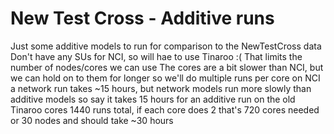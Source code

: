 # New Test Cross - Additive runs

Just some additive models to run for comparison to the NewTestCross data
Don't have any SUs for NCI, so will hae to use Tinaroo :(
That limits the number of nodes/cores we can use
The cores are a bit slower than NCI, but we can hold on to them for longer so we'll do multiple runs per core
on NCI a network run takes ~15 hours, but network models run more slowly than additive models
so say it takes 15 hours for an additive run on the old Tinaroo cores
1440 runs total, if each core does 2 that's 720 cores needed or 30 nodes and should take ~30 hours
